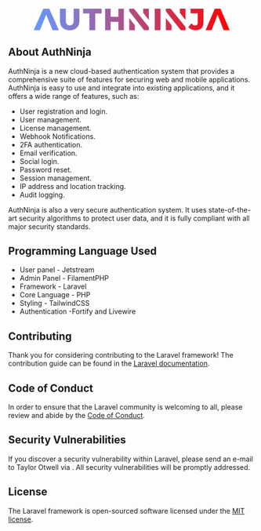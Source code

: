 <p align="center"><a href="https://authninja.com" target="_blank"><img src="https://github.com/swasthik-s/Authninja-Frontend/blob/main/resources/js/Assets/logo.png" width="400" alt="AuthNinja Logo"></a></p>



## About AuthNinja

AuthNinja is a new cloud-based authentication system that provides a comprehensive suite of features for securing web and mobile applications. AuthNinja is easy to use and integrate into existing applications, and it offers a wide range of features, such as:

- User registration and login.
- User management.
- License management.
- Webhook Notifications.
- 2FA authentication.
- Email verification.
- Social login.
- Password reset.
- Session management.
- IP address and location tracking.
- Audit logging.

AuthNinja is also a very secure authentication system. It uses state-of-the-art security algorithms to protect user data, and it is fully compliant with all major security standards.


## Programming Language Used
- User panel - Jetstream
- Admin Panel - FilamentPHP
- Framework - Laravel
- Core Language - PHP
- Styling - TailwindCSS
- Authentication -Fortify and Livewire

## Contributing

Thank you for considering contributing to the Laravel framework! The contribution guide can be found in the [Laravel documentation](https://laravel.com/docs/contributions).

## Code of Conduct

In order to ensure that the Laravel community is welcoming to all, please review and abide by the [Code of Conduct](https://laravel.com/docs/contributions#code-of-conduct).

## Security Vulnerabilities

If you discover a security vulnerability within Laravel, please send an e-mail to Taylor Otwell via . All security vulnerabilities will be promptly addressed.

## License

The Laravel framework is open-sourced software licensed under the [MIT license](https://opensource.org/licenses/MIT).
